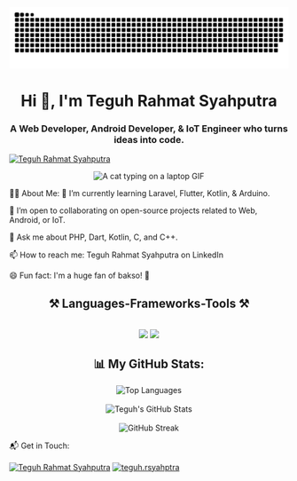 <!--
| INTERACTIVE, COOL, & FUNNY GITHUB README TEMPLATE | | Customized for Teguh Rahmat Syahputra by Gemini | | Tips: | | 1. You can change the color theme on the GitHub stats by replacing | | the &amp;theme=... parameter. | | 2. Make sure you have created a repository with the same name as | | your username (tghrsyahptra) for this README to appear. |
-->

<!-- 1. COOL HEADER IMAGE -->

<p align="center">
<picture>
  <source media="(prefers-color-scheme: dark)" srcset="https://raw.githubusercontent.com/platane/platane/output/github-contribution-grid-snake-dark.svg">
  <source media="(prefers-color-scheme: light)" srcset="https://raw.githubusercontent.com/platane/platane/output/github-contribution-grid-snake.svg">
  <img alt="github contribution grid snake animation" src="https://raw.githubusercontent.com/platane/platane/output/github-contribution-grid-snake.svg">
</picture>
</p>

<!-- 2. TITLE AND SUBTITLE -->

<h1 align="center">Hi 👋, I'm Teguh Rahmat Syahputra</h1>
<h3 align="center">A Web Developer, Android Developer, & IoT Engineer who turns ideas into code.</h3>

<!-- 3. INTERACTIVE BADGES -->

<p align="left">
<a href="https://github.com/ryo-ma/github-profile-trophy">
<img src="https://github-profile-trophy.vercel.app/?username=tghrsyahptra&theme=dracula" alt="Teguh Rahmat Syahputra" />
</a>
</p>

<!-- 4. FUNNY GIF -->

<p align="center">
<img src="https://media1.giphy.com/media/v1.Y2lkPTc5MGI3NjExaG1heTFwMm1xcnk3Y3g5bWZja2VhNmVpNDlmeXltdWRneGc4Nm41cyZlcD12MV9pbnRlcm5hbF9naWZfYnlfaWQmY3Q9Zw/JIX9t2j0ZTN9S/giphy.gif" alt="A cat typing on a laptop GIF" width="400"/>
</p>

<!-- 5. ABOUT ME -->

👨‍💻 About Me:
🌱 I’m currently learning Laravel, Flutter, Kotlin, & Arduino.

👯 I’m open to collaborating on open-source projects related to Web, Android, or IoT.

💬 Ask me about PHP, Dart, Kotlin, C, and C++.

📫 How to reach me: Teguh Rahmat Syahputra on LinkedIn

😄 Fun fact: I'm a huge fan of bakso! 🍜

<h2 align="center">⚒️ Languages-Frameworks-Tools ⚒️</h2>
<br/>
<div align="center">
    <img src="https://skillicons.dev/icons?i=react,bootstrap,mui,html,css,vscode,github,figma,tailwind,git,r" />
    <img src="https://skillicons.dev/icons?i=nodejs,python,javascript,typescript,express,firebase,mongodb,c,java,nextjs,mysql,flask" /><br>
</div>

<!-- 7. MY GITHUB STATS -->
<h2 align="center">📊 My GitHub Stats:</h2>

<p align="center">
<img src="https://github-readme-stats.vercel.app/api/top-langs/?username=tghrsyahptra&layout=compact&theme=radical" alt="Top Languages" />
<br/><br/>
<img src="https://github-readme-stats.vercel.app/api?username=tghrsyahptra&show_icons=true&theme=radical&count_private=true" alt="Teguh's GitHub Stats" />
<br/><br/>
<img src="https://github-readme-streak-stats.herokuapp.com/?user=tghrsyahptra&theme=dark" alt="GitHub Streak" />
</p>

<!-- 8. FOOTER WITH CONTRIBUTION SNAKE -->

<!-- Note: To make this work, you need to set up a GitHub Action to generate this snake animation. -->

<!-- 9. GET IN TOUCH -->

📬 Get in Touch:
<p align="left">
<a href="https://linkedin.com/in/teguh-rahmat-syahputra" target="blank"><img align="center" src="https://raw.githubusercontent.com/rahuldkjain/github-profile-readme-generator/master/src/images/icons/Social/linked-in-alt.svg" alt="Teguh Rahmat Syahputra" height="30" width="40" /></a>
<a href="https://instagram.com/teguh.rsyahptra" target="blank"><img align="center" src="https://raw.githubusercontent.com/rahuldkjain/github-profile-readme-generator/master/src/images/icons/Social/instagram.svg" alt="teguh.rsyahptra" height="30" width="40" /></a>
</p>
